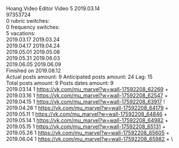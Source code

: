 Hoang.Video	Editor Video 5 2019.03.14\
97353724\
0 rubric switches:\
0 frequency switches:\
5 vacations:\
2019.03.17 2019.03.24 \
2019.04.17 2019.04.24 \
2019.05.01 2019.05.08 \
2019.05.31 2019.06.03 \
2019.06.05 2019.06.09 \
Finished on 2019.08.12\
Actual posts amount: 9	Anticipated posts amount: 24	 Lag: 15
\
Total posts amount: 9	Posts dates amount: 9\
2019.03.14 1 https://vk.com/mu_marvel?w=wall-17592208_62269 + \
2019.03.16 1 https://vk.com/mu_marvel?w=wall-17592208_62547 + \
2019.04.15 1 https://vk.com/mu_marvel?w=wall-17592208_63917 ! \
2019.04.28 1 https://vk.com/mu_marvel?w=wall-17592208_64179 + \
2019.05.11 1 https://vk.com/mu_marvel?w=wall-17592208_64846 + \
2019.05.14 1 https://vk.com/mu_marvel?w=wall-17592208_64982 + \
2019.05.15 1 https://vk.com/mu_marvel?w=wall-17592208_65131 + \
2019.05.26 1 https://vk.com/mu_marvel?w=wall-17592208_65605 + \
2019.06.04 1 https://vk.com/mu_marvel?w=wall-17592208_65982 + \
